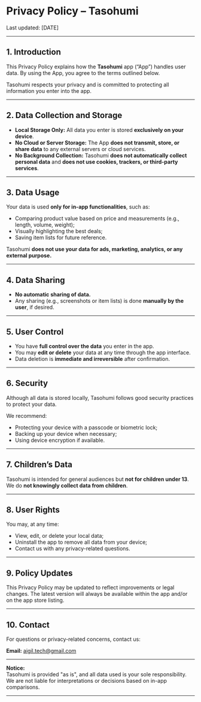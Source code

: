 # Privacy Policy – Tasohumi

Last updated: [DATE]

---

## 1. Introduction

This Privacy Policy explains how the **Tasohumi** app (“App”) handles user data. By using the App, you agree to the terms outlined below.

Tasohumi respects your privacy and is committed to protecting all information you enter into the app.

---

## 2. Data Collection and Storage

- **Local Storage Only:** All data you enter is stored **exclusively on your device**.
- **No Cloud or Server Storage:** The App **does not transmit, store, or share data** to any external servers or cloud services.
- **No Background Collection:** Tasohumi **does not automatically collect personal data** and **does not use cookies, trackers, or third-party services**.

---

## 3. Data Usage

Your data is used **only for in-app functionalities**, such as:

- Comparing product value based on price and measurements (e.g., length, volume, weight);
- Visually highlighting the best deals;
- Saving item lists for future reference.

Tasohumi **does not use your data for ads, marketing, analytics, or any external purpose.**

---

## 4. Data Sharing

- **No automatic sharing of data.**
- Any sharing (e.g., screenshots or item lists) is done **manually by the user**, if desired.

---

## 5. User Control

- You have **full control over the data** you enter in the app.
- You may **edit or delete** your data at any time through the app interface.
- Data deletion is **immediate and irreversible** after confirmation.

---

## 6. Security

Although all data is stored locally, Tasohumi follows good security practices to protect your data.

We recommend:

- Protecting your device with a passcode or biometric lock;
- Backing up your device when necessary;
- Using device encryption if available.

---

## 7. Children’s Data

Tasohumi is intended for general audiences but **not for children under 13**. We do **not knowingly collect data from children**.

---

## 8. User Rights

You may, at any time:

- View, edit, or delete your local data;
- Uninstall the app to remove all data from your device;
- Contact us with any privacy-related questions.

---

## 9. Policy Updates

This Privacy Policy may be updated to reflect improvements or legal changes. The latest version will always be available within the app and/or on the app store listing.

---

## 10. Contact

For questions or privacy-related concerns, contact us:

**Email:** aigil.tech@gmail.com

---

**Notice:**  
Tasohumi is provided "as is", and all data used is your sole responsibility. We are not liable for interpretations or decisions based on in-app comparisons.

---
